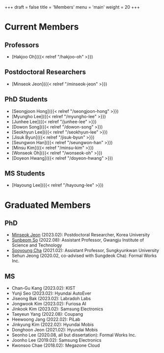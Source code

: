 +++
draft = false
title = 'Members'
menu = 'main'
weight = 20
+++

# Current Members

## Professors

- [Hakjoo Oh]({{< relref "/hakjoo-oh" >}})

## Postdoctoral Researchers
- [Minseok Jeon]({{< relref "/minseok-jeon" >}})

## PhD Students
- [Seongjoon Hong]({{< relref "/seongjoon-hong" >}})
- [Myungho Lee]({{< relref "/myungho-lee" >}})
- [Junhee Lee]({{< relref "/junhee-lee" >}})
- [Dowon Song]({{< relref "/dowon-song" >}})
- [Seokhyun Lee]({{< relref "/seokhyun-lee" >}})
- [Jisuk Byun]({{< relref "/jisuk-byun" >}})
- [Seungwon Han]({{< relref "/seungwon-han" >}})
- [Minsu Kim]({{< relref "/minsu-kim" >}})
- [Wonseok Oh]({{< relref "/wonseok-oh" >}})
- [Doyeon Hwang]({{< relref "/doyeon-hwang" >}})

## MS Students
- [Hayoung Lee]({{< relref "/hayoung-lee" >}})

# Graduated Members

## PhD
- [Minseok Jeon](https://minseokjgit.github.io/) (2023.02): Postdoctoral Researcher, Korea University
- [Sunbeom So](https://sites.google.com/site/sunbeomsoprl/) (2022.08): Assistant Professor, Gwangju Institute of Science and Technology
- [Sooyoung Cha](https://sites.google.com/view/sooyoungcha/) (2021.02): Assistant Professor, Sungkyunkwan University
- Sehun Jeong (2020.02, co-advised with Sungdeok Cha): Formal Works Inc.

## MS
- Chan-Gu Kang (2023.02): KIST
- Yunji Seo (2023.02): Hyundai AutoEver
- Jiseong Bak (2023.02): Labradoh Labs
- Jongwook Kim (2023.02): Furiosa AI
- Jinkook Kim (2023.02): Samsung Electronics
- Taeyeun Yang (2022.08): Coupang
- Heewoong Jang (2022.02): PiLab
- Jinkyung Kim (2022.02): Hyundai Mobis
- Donghoon Jeon (2021.02): Hyundai Mobis
- Seonho Lee (2020.08, all but dissertation): Formal Works Inc.
- Joonho Lee (2019.02): Samsung Electronics
- Kwonsoo Chae (2018.02): Megazone Cloud

